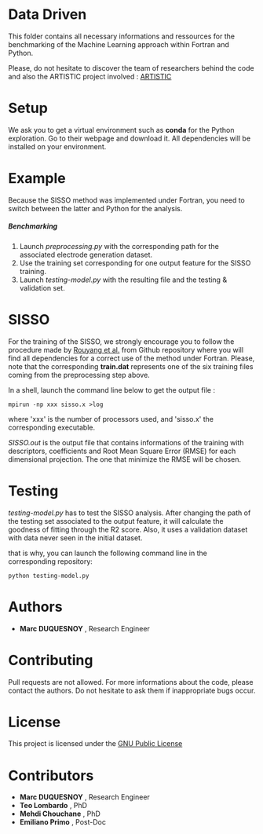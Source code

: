 Data Driven
========================================================

This folder contains all necessary
informations and ressources for the benchmarking of the Machine Learning
approach within Fortran and Python.

Please, do not hesitate to discover the team of researchers behind the code and also the ARTISTIC project
 involved : [ARTISTIC](https://www.u-picardie.fr/erc-artistic/?L=0)


Setup
========================================================
We ask you to get a virtual environment such as **conda** for the Python exploration.
Go to their webpage and download it. All dependencies will be
installed on your environment.

Example
========================================================

Because the SISSO method was implemented under Fortran, you need to switch 
between the latter and Python for the analysis. 

##### Benchmarking
1. Launch _preprocessing.py_ with the corresponding path for the associated electrode generation
 dataset.
2. Use the training set corresponding for one output feature for the SISSO
training.
3. Launch _testing-model.py_ with the resulting file and the testing &
 validation set.



SISSO
========================================================

For the training of the SISSO, we strongly encourage you to follow the 
procedure made by [Rouyang et al.](https://github.com/rouyang2017/SISSO) from Github
repository where you will find all dependencies for a correct use of the method under Fortran.
Please, note that the corresponding **train.dat** represents one of the 
six training files coming from the preprocessing step above.

In a shell, launch the command line below to get the output file :
```shell script
mpirun -np xxx sisso.x >log
```
 
where 'xxx' is the number of processors used, and 'sisso.x' the corresponding
executable.

_SISSO.out_ is the output file that contains informations of the training with
descriptors, coefficients and Root Mean Square Error (RMSE) for each dimensional projection. The one that
minimize the RMSE will be chosen.

Testing
========================================================
_testing-model.py_ has to test the SISSO analysis.
After changing the path of the testing set associated to the output
feature, it will calculate the goodness of fitting through the R2 score.
Also, it uses a validation dataset with data never seen in the initial dataset.

that is why, you can launch the following command line in the corresponding
 repository:
```shell script
python testing-model.py
```


 Authors
 ========================================================
  - **Marc DUQUESNOY** , Research Engineer
  
 Contributing 
========================================================

Pull requests are not allowed. For more informations about the code, please
 contact the authors.
 Do not hesitate to ask them if inappropriate bugs occur.
 
 
 License
========================================================

This project is licensed under the [GNU Public License](https://www.gnu.org/licenses/gpl-3.0.en.html)

Contributors
========================================================
- **Marc DUQUESNOY** , Research Engineer
- **Teo Lombardo** , PhD 
- **Mehdi Chouchane** , PhD
- **Emiliano Primo** , Post-Doc